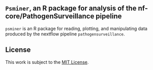 ## `Psminer`, an R package for analysis of the nf-core/PathogenSurveillance pipeline

`psminer` is an R package for reading, plotting, and manipulating data produced by the nextflow pipeline `pathogensurveillance`. 

## License

This work is subject to the [MIT
License](https://github.com/grunwaldlab/metacoder/blob/master/LICENSE).
